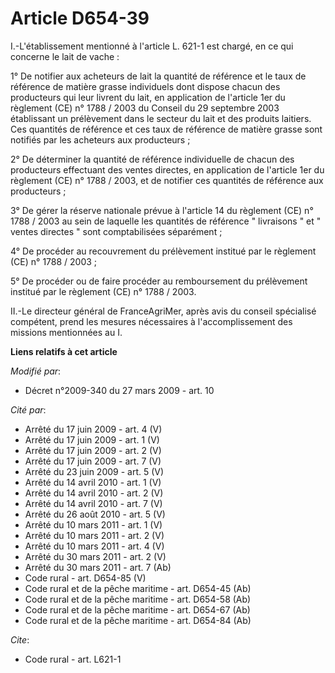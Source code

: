 # Article D654-39

I.-L'établissement mentionné à l'article L. 621-1 est chargé, en ce qui concerne le lait de vache : 

1° De notifier aux acheteurs de lait la quantité de référence et le taux de référence de matière grasse individuels dont
dispose chacun des producteurs qui leur livrent du lait, en application de l'article 1er du règlement (CE) n° 1788 / 2003 du
Conseil du 29 septembre 2003 établissant un prélèvement dans le secteur du lait et des produits laitiers. Ces quantités de
référence et ces taux de référence de matière grasse sont notifiés par les acheteurs aux producteurs ; 

2° De déterminer la quantité de référence individuelle de chacun des producteurs effectuant des ventes directes, en
application de l'article 1er du règlement (CE) n° 1788 / 2003, et de notifier ces quantités de référence aux producteurs ; 

3° De gérer la réserve nationale prévue à l'article 14 du règlement (CE) n° 1788 / 2003 au sein de laquelle les quantités de
référence " livraisons " et " ventes directes " sont comptabilisées séparément ; 

4° De procéder au recouvrement du prélèvement institué par le règlement (CE) n° 1788 / 2003 ; 

5° De procéder ou de faire procéder au remboursement du prélèvement institué par le règlement (CE) n° 1788 / 2003. 

II.-Le directeur général de FranceAgriMer, après avis du conseil spécialisé compétent, prend les mesures nécessaires à
l'accomplissement des missions mentionnées au I.

**Liens relatifs à cet article**

_Modifié par_:

  - Décret n°2009-340 du 27 mars 2009 - art. 10

_Cité par_:

  - Arrêté du 17 juin 2009 - art. 4 (V)
  - Arrêté du 17 juin 2009 - art. 1 (V)
  - Arrêté du 17 juin 2009 - art. 2 (V)
  - Arrêté du 17 juin 2009 - art. 7 (V)
  - Arrêté du 23 juin 2009 - art. 5 (V)
  - Arrêté du 14 avril 2010 - art. 1 (V)
  - Arrêté du 14 avril 2010 - art. 2 (V)
  - Arrêté du 14 avril 2010 - art. 7 (V)
  - Arrêté du 26 août 2010 - art. 5 (V)
  - Arrêté du 10 mars 2011 - art. 1 (V)
  - Arrêté du 10 mars 2011 - art. 2 (V)
  - Arrêté du 10 mars 2011 - art. 4 (V)
  - Arrêté du 30 mars 2011 - art. 2 (V)
  - Arrêté du 30 mars 2011 - art. 7 (Ab)
  - Code rural - art. D654-85 (V)
  - Code rural et de la pêche maritime - art. D654-45 (Ab)
  - Code rural et de la pêche maritime - art. D654-58 (Ab)
  - Code rural et de la pêche maritime - art. D654-67 (Ab)
  - Code rural et de la pêche maritime - art. D654-84 (Ab)

_Cite_:

  - Code rural - art. L621-1
